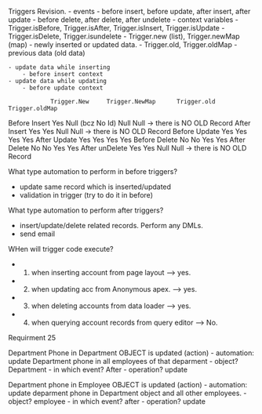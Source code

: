 Triggers Revision.
    - events
        - before insert, before update, after insert, after update
        - before delete, after delete, after undelete
    - context variables
        - Trigger.isBefore, Trigger.isAfter, Trigger.isInsert, Trigger.isUpdate
        - Trigger.isDelete, Trigger.isundelete
        - Trigger.new (list), Trigger.newMap (map)
            - newly inserted or updated data.
        - Trigger.old, Trigger.oldMap
            - previous data (old data)

    - update data while inserting
        - before insert context
    - update data while updating
        - before update context

                Trigger.New     Trigger.NewMap      Trigger.old     Trigger.oldMap
Before Insert       Yes          Null (bcz No Id)        Null            Null      -> there is NO OLD Record
After  Insert       Yes              Yes                 Null            Null      -> there is NO OLD Record
Before Update       Yes              Yes                 Yes             Yes
After  Update       Yes              Yes                 Yes             Yes
Before Delete       No               No                  Yes             Yes
After  Delete       No               No                  Yes             Yes
After unDelete      Yes              Yes                 Null            Null       -> there is NO OLD Record





What type automation to perform in before triggers?
- update same record which is inserted/updated
- validation in trigger (try to do it in before)



What type automation to perform  after triggers?
- insert/update/delete related records. Perform any DMLs.
- send email



WHen will trigger code execute?
- 1) when inserting account from page layout            --> yes. 
- 2) when updating acc from Anonymous apex.             --> yes.
- 3) when deleting accounts from data loader            --> yes.
- 4) when querying account records from query editor    --> No.



Requirment 25

Department Phone in Department OBJECT is updated (action)
    - automation: update Department phone in all employees of that deparment
        - object? Department
        - in which event? After
        - operation? update


Department phone in Employee OBJECT is updated (action)
    - automation: update deparment phone in Department object and all other employees.
    - object? employee
    - in which event? after
    - operation? update
